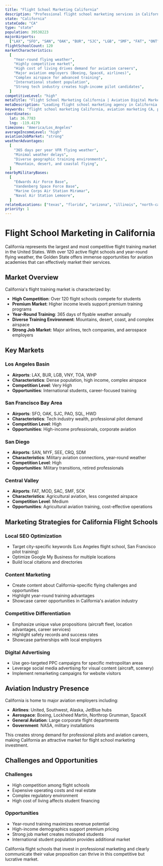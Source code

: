 ```yaml
---
title: "Flight School Marketing California"
description: "Professional flight school marketing services in California. Help your aviation academy dominate the Golden State's competitive market with proven digital marketing strategies."
state: "California"
stateCode: "CA"
type: "state"
population: 39538223
majorAirports:
  ["LAX", "SFO", "SAN", "OAK", "BUR", "SJC", "LGB", "SMF", "FAT", "ONT"]
flightSchoolCount: 120
marketCharacteristics:
  [
    "Year-round flying weather",
    "Highly competitive market",
    "High cost of living drives demand for aviation careers",
    "Major aviation employers (Boeing, SpaceX, airlines)",
    "Complex airspace for advanced training",
    "International student population",
    "Strong tech industry creates high-income pilot candidates",
  ]
competitiveLevel: "high"
metaTitle: "Flight School Marketing California | Aviation Digital Marketing CA"
metaDescription: "Leading flight school marketing agency in California. Increase enrollment at your CA aviation academy with proven digital marketing strategies. Serving Los Angeles, San Francisco, San Diego."
keywords: "flight school marketing California, aviation marketing CA, pilot training marketing California, flight school SEO California, aviation advertising California"
coordinates:
  lat: 36.7783
  lng: -119.4179
timezone: "America/Los_Angeles"
averageIncomeLevel: "high"
aviationJobMarket: "strong"
weatherAdvantages:
  [
    "365 days per year VFR flying weather",
    "Minimal weather delays",
    "Diverse geographic training environments",
    "Mountain, desert, and coastal flying",
  ]
nearbyMilitaryBases:
  [
    "Edwards Air Force Base",
    "Vandenberg Space Force Base",
    "Marine Corps Air Station Miramar",
    "Naval Air Station Lemoore",
  ]
relatedLocations: ["texas", "florida", "arizona", "illinois", "north-carolina"]
priority: 1
---
```


# Flight School Marketing in California

California represents the largest and most competitive flight training market in the United States. With over 120 active flight schools and year-round flying weather, the Golden State offers immense opportunities for aviation academies that can effectively market their services.

## Market Overview

California's flight training market is characterized by:

- **High Competition**: Over 120 flight schools compete for students
- **Premium Market**: Higher income levels support premium training programs
- **Year-Round Training**: 365 days of flyable weather annually
- **Diverse Training Environment**: Mountains, desert, coast, and complex airspace
- **Strong Job Market**: Major airlines, tech companies, and aerospace employers

## Key Markets

### Los Angeles Basin

- **Airports**: LAX, BUR, LGB, VNY, TOA, WHP
- **Characteristics**: Dense population, high income, complex airspace
- **Competition Level**: Very High
- **Opportunities**: International students, career-focused training

### San Francisco Bay Area

- **Airports**: SFO, OAK, SJC, PAO, SQL, HWD
- **Characteristics**: Tech industry wealth, professional pilot demand
- **Competition Level**: High
- **Opportunities**: High-income professionals, corporate aviation

### San Diego

- **Airports**: SAN, MYF, SEE, CRQ, SDM
- **Characteristics**: Military aviation connections, year-round weather
- **Competition Level**: High
- **Opportunities**: Military transitions, retired professionals

### Central Valley

- **Airports**: FAT, MOD, SAC, SMF, SCK
- **Characteristics**: Agricultural aviation, less congested airspace
- **Competition Level**: Medium
- **Opportunities**: Agricultural aviation training, cost-effective operations

## Marketing Strategies for California Flight Schools

### Local SEO Optimization

- Target city-specific keywords (Los Angeles flight school, San Francisco pilot training)
- Optimize Google My Business for multiple locations
- Build local citations and directories

### Content Marketing

- Create content about California-specific flying challenges and opportunities
- Highlight year-round training advantages
- Showcase career opportunities in California's aviation industry

### Competitive Differentiation

- Emphasize unique value propositions (aircraft fleet, location advantages, career services)
- Highlight safety records and success rates
- Showcase partnerships with local employers

### Digital Advertising

- Use geo-targeted PPC campaigns for specific metropolitan areas
- Leverage social media advertising for visual content (aircraft, scenery)
- Implement remarketing campaigns for website visitors

## Aviation Industry Presence

California is home to major aviation employers including:

- **Airlines**: United, Southwest, Alaska, JetBlue hubs
- **Aerospace**: Boeing, Lockheed Martin, Northrop Grumman, SpaceX
- **General Aviation**: Large corporate flight departments
- **Government**: NASA, military installations

This creates strong demand for professional pilots and aviation careers, making California an attractive market for flight school marketing investment.

## Challenges and Opportunities

### Challenges

- High competition among flight schools
- Expensive operating costs and real estate
- Complex regulatory environment
- High cost of living affects student financing

### Opportunities

- Year-round training maximizes revenue potential
- High-income demographics support premium pricing
- Strong job market creates motivated students
- International student population provides additional market

California flight schools that invest in professional marketing and clearly communicate their value proposition can thrive in this competitive but lucrative market.
